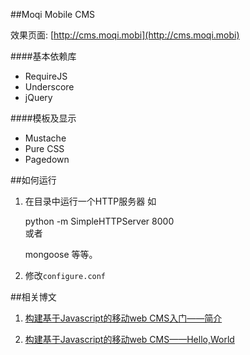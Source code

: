 ##Moqi Mobile CMS

效果页面: [http://cms.moqi.mobi](http://cms.moqi.mobi)

####基本依赖库

 - RequireJS
 - Underscore
 - jQuery 


####模板及显示

 - Mustache 
 - Pure CSS 
 - Pagedown	
 
##如何运行

1. 在目录中运行一个HTTP服务器 
如

      python -m SimpleHTTPServer 8000  
或者
 
      mongoose
等等。

2. 修改``configure.conf``


##相关博文

1. [构建基于Javascript的移动web CMS入门——简介](http://www.phodal.com/blog/use-jquery-backbone-mustache-build-mobile-app-cms/)

2. [构建基于Javascript的移动web CMS——Hello,World](http://www.phodal.com/blog/use-jquery-backbone-mustache-build-mobile-app-cms-simple-example/)
